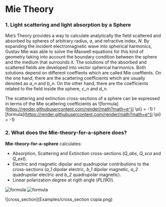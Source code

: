 # Mie Theory 

### 1. Light scattering and light absorption by a Sphere
Mie’s Theory provides a way to calculate analytically the field scattered and absorbed by spheres of arbitrary radius, *a*, and refractive index, *N*. By expanding the incident electromagnetic wave into spherical harmonics, Gustav Mie was able to solve the Maxwell equations for this kind of geometry taking into account the boundary condition between the sphere and the medium that surrounds it.
The solutions of the absorbed and scattered fields are developed into vector spherical harmonics. Both solutions depend on different coeffients which are called Mie coeffients. On the one hand, there are the scattering coefficients which are usually denoted as *a_n* and *b_n*. On the other hand, there are the coefficients related to the  field inside the sphere, *c_n* and *d_n*. 
 
The scattering and extinction cross-sections of a sphere can be expressed in terms of the Mie scattering coefficients as
![formula](https://render.githubusercontent.com/render/math?math=e^{i \pi} = -1)
![formula](https://render.githubusercontent.com/render/math?math=e^{i \pi} = -1)
 
### 2. What does the **Mie-theory-for-a-sphere** does?
 
**Mie-theory-for-a-sphere** calculates:
- Absorption, Scattering and Extinction cross-sections (*Q_abs*, *Q_sca* and *Q_ext*).
- Electric and magnetic dipolar and quadrupolar contributions to the cross-sections (*a_1* dipolar electric, *b_1* dipolar magnetic, *a_2* quadrupolar electric and *b_2* quadrupolar magnetic).
- Linear polarization degree at rigth angle (*PL(90)*).

![formula](https://render.githubusercontent.com/render/math?math=Q_{ext}=\frac{2}{x^2}\sum_{n=1}^{\infty}(2n+1)Re(a_n+b_n))
![formula](https://render.githubusercontent.com/render/math?math=Q_{sca}=\frac{2}{x^2}\sum_{n=1}^{\infty}(2n+1)(\left|a_n\right|^2+\left|b_n\right|^2))

 ![cross_section](Examples/cross_section copia.png)

